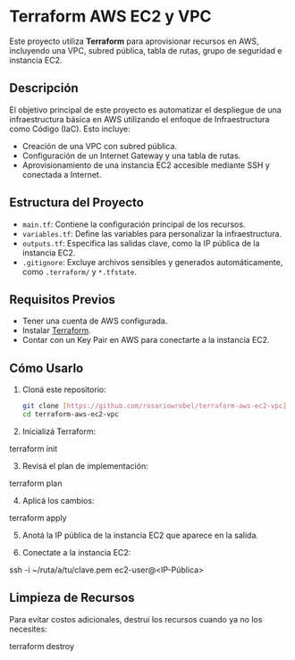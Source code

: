 # Terraform AWS EC2 y VPC

Este proyecto utiliza **Terraform** para aprovisionar recursos en AWS, incluyendo una VPC, subred pública, tabla de rutas, grupo de seguridad e instancia EC2.

## Descripción
El objetivo principal de este proyecto es automatizar el despliegue de una infraestructura básica en AWS utilizando el enfoque de Infraestructura como Código (IaC). Esto incluye:
- Creación de una VPC con subred pública.
- Configuración de un Internet Gateway y una tabla de rutas.
- Aprovisionamiento de una instancia EC2 accesible mediante SSH y conectada a Internet.

## Estructura del Proyecto
- `main.tf`: Contiene la configuración principal de los recursos.
- `variables.tf`: Define las variables para personalizar la infraestructura.
- `outputs.tf`: Especifica las salidas clave, como la IP pública de la instancia EC2.
- `.gitignore`: Excluye archivos sensibles y generados automáticamente, como `.terraform/` y `*.tfstate`.

## Requisitos Previos
- Tener una cuenta de AWS configurada.
- Instalar [Terraform](https://www.terraform.io/downloads).
- Contar con un Key Pair en AWS para conectarte a la instancia EC2.

## Cómo Usarlo
1. Cloná este repositorio:
   ```bash
   git clone [https://github.com/rosariowrobel/terraform-aws-ec2-vpc]
   cd terraform-aws-ec2-vpc

2. Inicializá Terraform:

terraform init

3. Revisá el plan de implementación:
   
terraform plan

4. Aplicá los cambios:

terraform apply

5. Anotá la IP pública de la instancia EC2 que aparece en la salida.

6. Conectate a la instancia EC2:

ssh -i ~/ruta/a/tu/clave.pem ec2-user@<IP-Pública>

## Limpieza de Recursos
Para evitar costos adicionales, destruí los recursos cuando ya no los necesites:

terraform destroy

